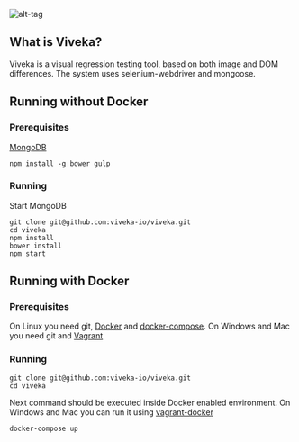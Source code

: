 ![alt-tag](http://viveka.io/viveka.png)

## What is Viveka?

Viveka is a visual regression testing tool, based on both image and DOM differences.
The system uses selenium-webdriver and mongoose.

## Running without Docker

### Prerequisites

[MongoDB](https://www.mongodb.org/)

    npm install -g bower gulp

### Running

Start MongoDB

    git clone git@github.com:viveka-io/viveka.git
    cd viveka
    npm install
    bower install
    npm start

## Running with Docker

### Prerequisites

On Linux you need git, [Docker](https://www.docker.com/) and [docker-compose](https://docs.docker.com/compose/).
On Windows and Mac you need git and [Vagrant](https://www.vagrantup.com/)

### Running

    git clone git@github.com:viveka-io/viveka.git
    cd viveka

Next command should be executed inside Docker enabled environment. On Windows and Mac you can run it using [vagrant-docker](https://github.com/mucsi96/vagrant-docker)

    docker-compose up

